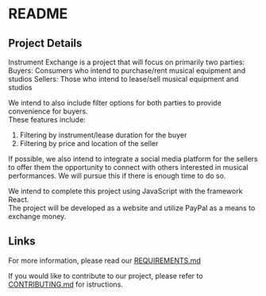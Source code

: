 <h1>README</h1>  
  
<h2>Project Details</h2>  
Instrument Exchange is a project that will focus on primarily two parties:  
Buyers: Consumers who intend to purchase/rent musical equipment and studios  
Sellers: Those who intend to lease/sell musical equipment and studios  
  
We intend to also include filter options for both parties to provide convenience for buyers.  
These features include:    
1. Filtering by instrument/lease duration for the buyer  
2. Filtering by price and location of the seller  
  
If possible, we also intend to integrate a social media platform for the sellers to offer them the opportunity to connect with others interested in musical performances. We will pursue this if there is enough time to do so.  
  
We intend to complete this project using JavaScript with the framework React.  
The project will be developed as a website and utilize PayPal as a means to exchange money.  
  
<h2>Links</h2>  

For more information, please read our [REQUIREMENTS.md](https://github.com/nyu-software-engineering/instrument-exchange/blob/master/REQUIREMENTS.md)

If you would like to contribute to our project, please refer to [CONTRIBUTING.md](CONTRIBUTING.md) for istructions.

